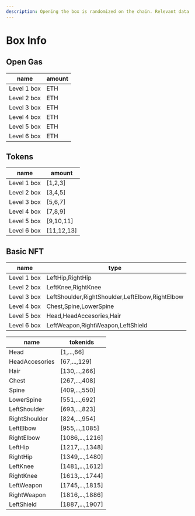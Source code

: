 ```yaml
---
description: Opening the box is randomized on the chain. Relevant data is listed below.
---
```


# Box Info

## Open Gas

| name        | amount |
| ----------- | ------ |
| Level 1 box |  ETH   |
| Level 2 box |  ETH   |
| Level 3 box |  ETH   |
| Level 4 box |  ETH   |
| Level 5 box |  ETH   |
| Level 6 box |  ETH   |

## Tokens

| name        | amount      |
| ----------- | ----------- |
| Level 1 box | \[1,2,3]    |
| Level 2 box | \[3,4,5]    |
| Level 3 box | \[5,6,7]    |
| Level 4 box | \[7,8,9]    |
| Level 5 box | \[9,10,11]  |
| Level 6 box | \[11,12,13] |

## Basic NFT

| name        | type                                            |
| ----------- | ----------------------------------------------- |
| Level 1 box | LeftHip,RightHip                                |
| Level 2 box | LeftKnee,RightKnee                              |
| Level 3 box | LeftShoulder,RightShoulder,LeftElbow,RightElbow |
| Level 4 box | Chest,Spine,LowerSpine                          |
| Level 5 box | Head,HeadAccesories,Hair                        |
| Level 6 box | LeftWeapon,RightWeapon,LeftShield               |

| name           | tokenids         |
| -------------- | ---------------- |
| Head           | \[1,...,66]      |
| HeadAccesories | \[67,...,129]    |
| Hair           | \[130,...,266]   |
| Chest          | \[267,...,408]   |
| Spine          | \[409,...,550]   |
| LowerSpine     | \[551,...,692]   |
| LeftShoulder   | \[693,...,823]   |
| RightShoulder  | \[824,...,954]   |
| LeftElbow      | \[955,...,1085]  |
| RightElbow     | \[1086,...,1216] |
| LeftHip        | \[1217,...,1348] |
| RightHip       | \[1349,...,1480] |
| LeftKnee       | \[1481,...,1612] |
| RightKnee      | \[1613,...,1744] |
| LeftWeapon     | \[1745,...,1815] |
| RightWeapon    | \[1816,...,1886] |
| LeftShield     | \[1887,...,1907] |
